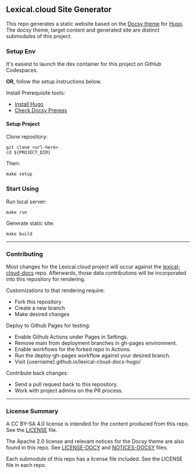 ## Lexical.cloud Site Generator

This repo generates a static website based on the [Docsy theme](https://www.docsy.dev) for [Hugo](https://gohugo.io). The docsy theme, target content and generated site are distinct submodules of this project.

### Setup Env

It's easiest to launch the dev container for this project on GitHub Codespaces.

**OR**, follow the setup instructions below.

Install Prerequisite tools:

  * [Install Hugo](https://gohugo.io/getting-started/installing/)
  * [Check Docsy Prereqs](https://www.docsy.dev/docs/get-started/docsy-as-module/installation-prerequisites/)

#### Setup Project

Clone repository:
```
git clone <url-here>
cd ${PROJECT_DIR}
```

Then:
```
make setup
```

### Start Using

Run local server:
```
make run
```	

Generate static site:
```
make build
```

---

### Contributing

Most changes for the Lexical.cloud project will occur against the [lexical-cloud-docs](https://github.com/lexical-cloud/lexical-cloud-docs) repo.
Afterwards, those data contributions will be incorporated into this repository for rendering.

Customizations to that rendering require:
 * Fork this repository
 * Create a new branch
 * Make desired changes

Deploy to Github Pages for testing:
 * Enable Github Actions under Pages in Settings.
 * Remove main from deployment branches in gh-pages environment.
 * Enable workflows for the forked repo in Actions.
 * Run the deploy-gh-pages workflow against your desired branch.
 * Visit {username}.github.io/lexical-cloud-docs-hugo/

Contribute back changes:
 * Send a pull request back to this repository.
 * Work with project admins on the PR process.

---

### License Summary

A CC BY-SA 4.0 license is intended for the content produced from this repo. See the [LICENSE](LICENSE) file. 

The Apache 2.0 license and relevant notices for the Docsy theme are also found in this repo. See [LICENSE-DOCY](LICENSE-DOCSY) and [NOTICES-DOCSY](NOTICES-DOCSY) files.

Each submodule of this repo has a license file included. See the LICENSE file in each repo. 
